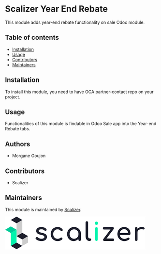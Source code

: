 Scalizer Year End Rebate
===============

This module adds year-end rebate functionality on sale Odoo module.

## Table of contents

* [Installation](#installation)
* [Usage](#usage)
* [Contributors](#contributors)
* [Maintainers](#maintainers)

## Installation

To install this module, you need to have OCA partner-contact repo on your project.

## Usage

Functionalities of this module is findable in Odoo Sale app into the Year-end Rebate tabs.

## Authors

* Morgane Goujon

## Contributors

* Scalizer

## Maintainers

This module is maintained by [Scalizer](https://www.scalizer.fr).

![Scalizer](./static/description/logo.png)


